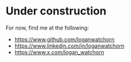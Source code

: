 # Under construction
For now, find me at the following:
- https://www.github.com/loganwatchorn
- https://www.linkedin.com/in/loganwatchorn
- https://www.x.com/logan_watchorn
